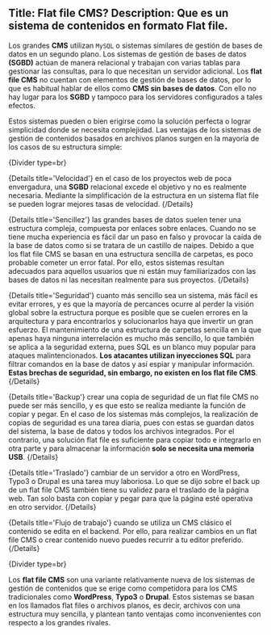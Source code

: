 Title: Flat file CMS?
Description: Que es un sistema de contenidos en formato Flat file.
----

Los grandes **CMS** utilizan `MySQL` o sistemas similares de gestión de bases de datos en un segundo plano. Los sistemas de gestión de bases de datos **(SGBD)** actúan de manera relacional y trabajan con varias tablas para gestionar las consultas, para lo que necesitan un servidor adicional. Los **flat file CMS** no cuentan con elementos de gestión de bases de datos, por lo que es habitual hablar de ellos como **CMS sin bases de datos**. Con ello no hay lugar para los **SGBD** y tampoco para los servidores configurados a tales efectos. 


Estos sistemas pueden o bien erigirse como la solución perfecta o lograr simplicidad donde se necesita complejidad. Las ventajas de los sistemas de gestión de contenidos basados en archivos planos surgen en la mayoría de los casos de su estructura simple:

{Divider type=br}

{Details title='Velocidad'}
en el caso de los proyectos web de poca envergadura, una **SGBD** relacional excede el objetivo y no es realmente necesaria. Mediante la simplificación de la estructura en un sistema flat file se pueden lograr mejores tasas de velocidad.
{/Details}


{Details title='Sencillez'}
las grandes bases de datos suelen tener una estructura compleja, compuesta por enlaces sobre enlaces. Cuando no se tiene mucha experiencia es fácil dar un paso en falso y provocar la caída de la base de datos como si se tratara de un castillo de naipes. Debido a que los flat file CMS se basan en una estructura sencilla de carpetas, es poco probable cometer un error fatal. Por ello, estos sistemas resultan adecuados para aquellos usuarios que ni están muy familiarizados con las bases de datos ni las necesitan realmente para sus proyectos.
{/Details}

{Details title='Seguridad'}
cuanto más sencillo sea un sistema, más fácil es evitar errores, y es que la mayoría de percances ocurre al perder la visión global sobre la estructura porque es posible que se cuelen errores en la arquitectura y para encontrarlos y solucionarlos haya que invertir un gran esfuerzo. El mantenimiento de una estructura de carpetas sencilla en la que apenas haya ninguna interrelación es mucho más sencillo, lo que también se aplica a la seguridad externa, pues SQL es un blanco muy popular para ataques malintencionados. **Los atacantes utilizan inyecciones SQL** para filtrar comandos en la base de datos y así espiar y manipular información. **Estas brechas de seguridad, sin embargo, no existen en los flat file CMS**.
{/Details}
  
{Details title='Backup'}
crear una copia de seguridad de un flat file CMS no puede ser más sencillo, y es que esto se realiza mediante la función de copiar y pegar. En el caso de los sistemas más complejos, la realización de copias de seguridad es una tarea diaria, pues con estas se guardan datos del sistema, la base de datos y todos los archivos integrados. Por el contrario, una solución flat file es suficiente para copiar todo e integrarlo en otra parte y para almacenar la información **solo se necesita una memoria USB**.
{/Details}
  
{Details title='Traslado'}
cambiar de un servidor a otro en WordPress, Typo3 o Drupal es una tarea muy laboriosa. Lo que se dijo sobre el back up de un flat file CMS también tiene su validez para el traslado de la página web. Tan solo basta con copiar y pegar para que la página esté operativa en otro servidor.
{/Details}
  

{Details title='Flujo de trabajo'}
cuando se utiliza un CMS clásico el contenido se edita en el backend. Por ello, para realizar cambios en un flat file CMS o crear contenido nuevo puedes recurrir a tu editor preferido.
{/Details}

{Divider type=br}

Los **flat file CMS** son una variante relativamente nueva de los sistemas de gestión de contenidos que se erige como competidora para los CMS tradicionales como **WordPress**, **Typo3** o **Drupal**. Estos sistemas se basan en los llamados flat files o archivos planos, es decir, archivos con una estructura muy sencilla, y plantean tanto ventajas como inconvenientes con respecto a los grandes rivales.